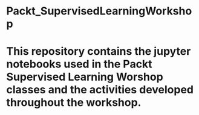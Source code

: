 # Packt_SupervisedLearningWorkshop

# This repository contains the jupyter notebooks used in the Packt Supervised Learning Worshop classes and the activities developed throughout the workshop.
